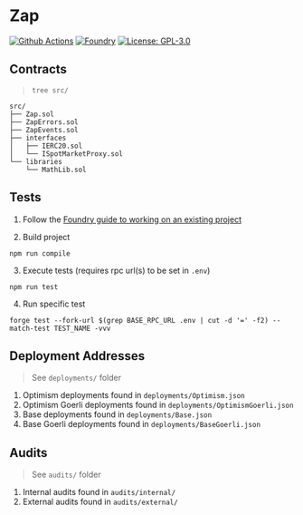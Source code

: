 # Zap

[![Github Actions][gha-badge]][gha] 
[![Foundry][foundry-badge]][foundry] 
[![License: GPL-3.0][license-badge]][license]

[gha]: https://github.com/JaredBorders/Zap/actions
[gha-badge]: https://github.com/JaredBorders/Zap/actions/workflows/test.yml/badge.svg
[foundry]: https://getfoundry.sh/
[foundry-badge]: https://img.shields.io/badge/Built%20with-Foundry-FFDB1C.svg
[license]: https://opensource.org/license/GPL-3.0/
[license-badge]: https://img.shields.io/badge/GitHub-GPL--3.0-informational

## Contracts

> `tree src/`

```
src/
├── Zap.sol
├── ZapErrors.sol
├── ZapEvents.sol
├── interfaces
│   ├── IERC20.sol
│   └── ISpotMarketProxy.sol
└── libraries
    └── MathLib.sol
```

## Tests

1. Follow the [Foundry guide to working on an existing project](https://book.getfoundry.sh/projects/working-on-an-existing-project.html)

2. Build project

```
npm run compile
```

3. Execute tests (requires rpc url(s) to be set in `.env`)

```
npm run test
```

4. Run specific test

```
forge test --fork-url $(grep BASE_RPC_URL .env | cut -d '=' -f2) --match-test TEST_NAME -vvv
```

## Deployment Addresses

> See `deployments/` folder

1. Optimism deployments found in `deployments/Optimism.json`
2. Optimism Goerli deployments found in `deployments/OptimismGoerli.json`
3. Base deployments found in `deployments/Base.json`
4. Base Goerli deployments found in `deployments/BaseGoerli.json`

## Audits

> See `audits/` folder

1. Internal audits found in `audits/internal/`
2. External audits found in `audits/external/`